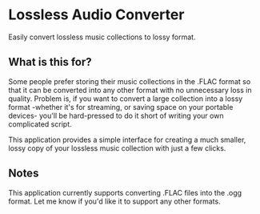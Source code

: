 # Lossless Audio Converter
Easily convert lossless music collections to lossy format.

## What is this for?
Some people prefer storing their music collections in the .FLAC format so that it can be converted into any other format with no unnecessary loss in quality.  Problem is, if you want to convert a large collection into a lossy format -whether it's for streaming, or saving space on your portable devices- you'll be hard-pressed to do it short of writing your own complicated script.

This application provides a simple interface for creating a much smaller, lossy copy of your lossless music collection with just a few clicks.

## Notes
This application currently supports converting .FLAC files into the .ogg format.  Let me know if you'd like it to support any other formats.
